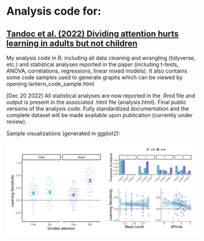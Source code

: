 # Analysis code for:
## [Tandoc et al. (2022) Dividing attention hurts learning in adults but not children](10.31234/osf.io/aqw28)


My analysis code in R: including all data cleaning and wrangling (tidyverse, etc.) and statistical analyses reported in the paper (including t-tests, ANOVA, correlations, regressions, linear mixed models). It also contains some code samples used to generate graphs which can be viewed by opening lantern_code_sample.html
 
[Dec 20 2022] All statistical analyses are now reported in the .Rmd file and output is present in the associated .html file (analysis.html). Final public versions of the analysis code. Fully standardized documentation and the complete dataset will be made available upon publication (currently under review).


Sample visualizations (generated in ggplot2):

![sample visualization](images/combine.png)
